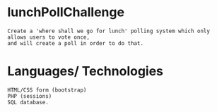 # lunchPollChallenge

	Create a 'where shall we go for lunch' polling system which only allows users to vote once, 
	and will create a poll in order to do that.

# Languages/ Technologies

	HTML/CSS form (bootstrap)
	PHP (sessions)
	SQL database.

